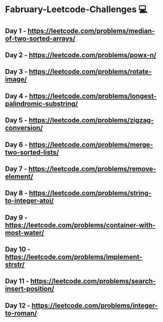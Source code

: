 # Fabruary-Leetcode-Challenges 💻

## Day 1 - https://leetcode.com/problems/median-of-two-sorted-arrays/

## Day 2 - https://leetcode.com/problems/powx-n/

## Day 3 - https://leetcode.com/problems/rotate-image/

## Day 4 - https://leetcode.com/problems/longest-palindromic-substring/

## Day 5 - https://leetcode.com/problems/zigzag-conversion/

## Day 6 - https://leetcode.com/problems/merge-two-sorted-lists/

## Day 7 - https://leetcode.com/problems/remove-element/

## Day 8 - https://leetcode.com/problems/string-to-integer-atoi/

## Day 9 - https://leetcode.com/problems/container-with-most-water/

## Day 10 - https://leetcode.com/problems/implement-strstr/

## Day 11 - https://leetcode.com/problems/search-insert-position/

## Day 12 - https://leetcode.com/problems/integer-to-roman/
